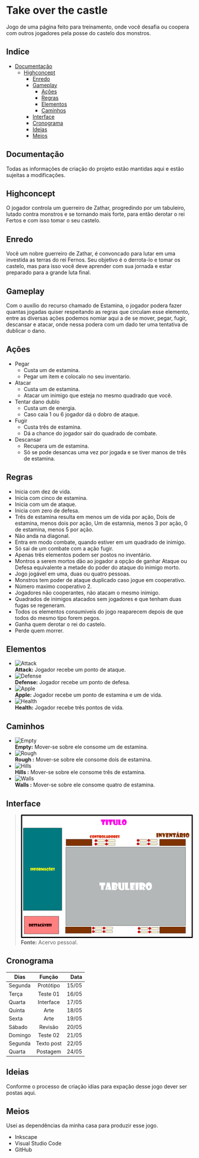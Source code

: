 # Take over the castle

Jogo de uma página feito para treinamento, onde você desafia ou coopera com outros jogadores pela posse do castelo dos monstros.

## Indice

- [Documentação](#documentação)
  - [Highconcept](#highconcept)
    - [Enredo](#enredo)
    - [Gameplay](#gameplay)
      - [Ações](#acoes)
      - [Regras](#regras)
      - [Elementos](#elementos)
      - [Caminhos](#caminhos)
    - [Interface](#interface)
    - [Cronograma](#cronograma)
    - [Ideias](#ideias)
    - [Meios](#meios)

<a name="documentação"></a>

## Documentação

Todas as informações de criação do projeto estão mantidas aqui e estão sujeitas a modificações.

<a name="highconcept"></a>

## Highconcept

O jogador controla um guerreiro de Zathar, progredindo por um tabuleiro, lutado contra monstros e se tornando mais forte, para então derotar o rei Fertos e com isso tomar o seu castelo.

<a name="enredo"></a>

## Enredo

Você um nobre guerreiro de Zathar, é convoncado para lutar em uma investida as terras do rei Fernos. Seu objetivo é o derrota-lo e tomar os castelo, mas para isso você deve aprender com sua jornada e estar preparado para a grande luta final.

<a name="gameplay"></a>

## Gameplay

Com o auxílio do recurso chamado de Estamina, o jogador podera fazer quantas jogadas quiser respeitando as regras que circulam esse elemento, entre as diversas ações podemos nomiar aqui a de se mover, pegar, fugir, descansar e atacar, onde nessa podera com um dado ter uma tentativa de dublicar o dano.

<a name="acoes"></a>

## Ações

- Pegar
  - Custa um de estamina.
  - Pegar um item e colocalo no seu inventario.
- Atacar
  - Custa um de estamina.
  - Atacar um inimigo que esteja no mesmo quadrado que você.
- Tentar dano dublo
  - Custa um de energia.
  - Caso caia 1 ou 6 jogador dá o dobro de ataque.
- Fugir
  - Custa três de estamina.
  - Dá a chance do jogador sair do quadrado de combate.
- Descansar
  - Recupera um de estamina.
  - Só se pode desancas uma vez por jogada e se tiver manos de três de estamina.


<a name="regras"></a>

## Regras

 - Inicia com dez de vida.
 - Inicia com cinco de estamina.
 - Inicia com um de ataque.
 - Inicia com zero de defesa.
 - Três de estamina resulta em menos um de vida por ação, Dois de estamina, menos dois por ação, Um de estamnia, menos 3 por ação, 0 de estamina, menos 5 por ação.
 - Não anda na diagonal.
 - Entra em modo combate, quando estiver em um quadrado de inimigo.
 - Só sai de um combate com a ação fugir.
 - Apenas três elementos podem ser postos no inventário.
 - Montros a serem mortos dão ao jogador a opção de ganhar Ataque ou Defesa equivalente a metade do poder do ataque do inimigo morto.
 - Jogo jogável em uma, duas ou quatro pessoas.
 - Monstros tem poder de ataque duplicado caso jogue em cooperativo.
 - Número maximo cooperativo 2.
 - Jogadores não cooperantes, não atacam o mesmo inimigo. 
 - Quadrados de inimigos atacados sem jogadores e que tenham duas fugas se regeneram.
 - Todos os elementos consumiveis do jogo reaparecem depois de que todos do mesmo tipo forem pegos. 
 - Ganha quem derotar o rei do castelo.
 - Perde quem morrer.

<a name="elementos"></a>

## Elementos

- ![Attack](https://github.com//Dilumo/Morin-s-test/blob/master/Documents/Assets/Attack.png?raw=true "Attack") <br> 
**Attack:** Jogador recebe um ponto de ataque.
- ![Defense](https://github.com//Dilumo/Morin-s-test/blob/master/Documents/Assets/Defense.png?raw=true "Defense") <br> 
**Defense:** Jogador recebe um ponto de defesa.
- ![Apple](https://github.com//Dilumo/Morin-s-test/blob/master/Documents/Assets/Apple.png?raw=true "Apple") <br> 
**Apple:** Jogador recebe um ponto de estamina e um de vida.
- ![Health](https://github.com//Dilumo/Morin-s-test/blob/master/Documents/Assets/Health.png?raw=true "Health") <br> 
**Health:** Jogador recebe três pontos de vida.

<a name="caminhos"></a>

## Caminhos

- ![Empty](https://github.com//Dilumo/Morin-s-test/blob/master/Documents/Assets/Empty.png?raw=true "Empty") <br> 
**Empty:** Mover-se sobre ele consome um de estamina.
- ![Rough ](https://github.com//Dilumo/Morin-s-test/blob/master/Documents/Assets/Rough.png?raw=true "Rough ") <br> 
**Rough :** Mover-se sobre ele consome dois de estamina.
- ![Hills ](https://github.com//Dilumo/Morin-s-test/blob/master/Documents/Assets/Hills.png?raw=true "Hills ") <br> 
**Hills :** Mover-se sobre ele consome três de estamina.
- ![Walls ](https://github.com//Dilumo/Morin-s-test/blob/master/Documents/Assets/Walls.png?raw=true "Walls ") <br> 
**Walls :** Mover-se sobre ele consome quatro de estamina.

<a name="interface"></a>

## Interface

>![Explicação da interface](https://github.com/Dilumo/GetTheCastle/blob/master/Documents/Assets/interface.png?raw=true "Explicação da interface") <br> 
 > **Fonte:** Acervo pessoal.

<a name="cronograma"></a>

## Cronograma


| Dias          | Função        |  Data  |
| ------------- |:-------------:| -----: |
| Segunda       | Protótipo     | 15/05  |
| Terça         | Teste 01      | 16/05  |
| Quarta        | Interface     | 17/05  |
| Quinta        | Arte          | 18/05  |
| Sexta         | Arte          | 19/05  |
| Sábado        | Revisão       | 20/05  |
| Domingo       | Teste 02      | 21/05  |
| Segunda       | Texto post    | 22/05  |
| Quarta        | Postagem      | 24/05  |

<a name="ideias"></a>

## Ideias

Conforme o processo de criação idias para expação desse jogo dever ser postas aqui.

<a name="meios"></a>

## Meios

Usei as dependências da minha casa para produzir esse jogo.

- Inkscape
- Visual Studio Code
- GitHub
